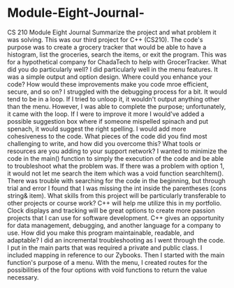 # Module-Eight-Journal-
CS 210 Module Eight Journal 
Summarize the project and what problem it was solving. 
This was our third project for C++ (CS210). The code's purpose was to create a grocery tracker that would be able to have a histogram, list the groceries, search the items, or exit the program. This was for a hypothetical company for ChadaTech to help with GrocerTracker. 
What did you do particularly well? 
I did particularly well in the menu features. It was a simple output and option design. 
Where could you enhance your code? How would these improvements make you code mroe efficient, secure, and so on? 
I struggled with the debugging process for a bit. It would tend to be in a loop. If I tried to unloop it, it wouldn't output anything other than the menu. However, I was able to complete the purpose; unfortunately, it came with the loop. If I were to improve it more I would've added a possible suggestion box where if someone mispelled spinach and put spenach, it would suggest the right spelling. I would add more cohesiveness to the code. 
What pieces of the code did you find most challenging to write, and how did you overcome this? What tools or resources are you adding to your support network? 
I wanted to minimize the code in the main() function to simply the execution of the code and be able to troubleshoot what the problem was. If there was a problem with option 1, it would not let me search the item which was a void function searchItem(). There was trouble with searching for the code in the beginning, but  through trial and error I found that I was missing the int inside the parentheses (cons string& item). 
What skills from this project will be particularly transferable to other projects or course work? 
C++ will help me utilize this in my portfolio. Clock displays and tracking will be great options to create more passion projects that I can use for software development. C++ gives an opportunity for data management, debugging, and another language for a company to use. 
How did you make this program maintainable, readable, and adaptable? 
I did an incremental troubleshooting as I went through the code. I put in the main parts that was required a private and public class. I included mapping in reference to our Zybooks. Then I started with the main function's purpose of a menu. With the menu, I created routes for the possibilities of the four options with void functions to return the value necessary. 
